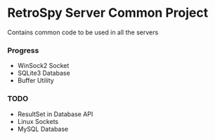 # RetroSpy Server Common Project
Contains common code to be used in all the servers

### Progress
- WinSock2 Socket
- SQLite3 Database
- Buffer Utility

### TODO
- ResultSet in Database API
- Linux Sockets
- MySQL Database
